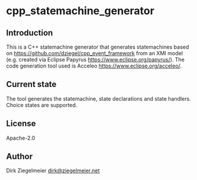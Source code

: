 # cpp_statemachine_generator

## Introduction

This is a C++ statemachine generator that generates statemachines based on https://github.com/dziegel/cpp_event_framework
from an XMI model (e.g. created via Eclipse Papyrus https://www.eclipse.org/papyrus/).
The code generation tool used is Acceleo https://www.eclipse.org/acceleo/.

## Current state

The tool generates the statemachine, state declarations and state handlers. Choice states are supported.

## License

Apache-2.0

## Author

Dirk Ziegelmeier <dirk@ziegelmeier.net>

